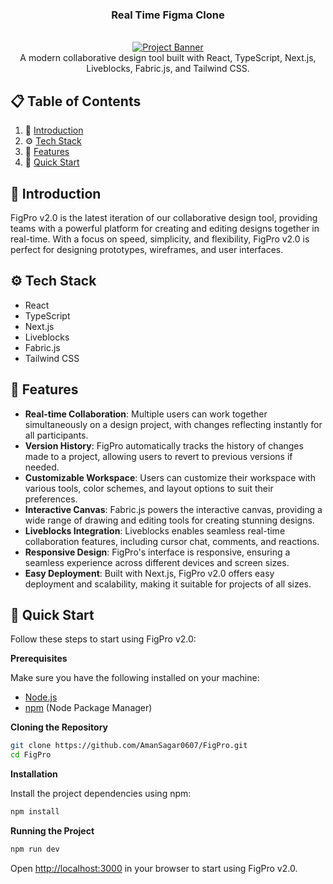 
<h3 align="center">Real Time Figma Clone</h3>
<div align="center">
  <br />
    <a href="https://drive.google.com/file/d/1xIfESKQiYcqBY_9hplAaNCSpOEYkOvT5/view?usp=sharing" target="_blank">
      <img src="https://drive.google.com/uc?id=1xIfESKQiYcqBY_9hplAaNCSpOEYkOvT5" alt="Project Banner">
    </a>
  <br />

  <div>
    A modern collaborative design tool built with React, TypeScript, Next.js, Liveblocks, Fabric.js, and Tailwind CSS.
    </div>
</div>

## 📋 Table of Contents

1. 🤖 [Introduction](#introduction)
2. ⚙️ [Tech Stack](#tech-stack)
3. 🔋 [Features](#features)
4. 🤸 [Quick Start](#quick-start)

## <a name="introduction">🤖 Introduction</a>

FigPro v2.0 is the latest iteration of our collaborative design tool, providing teams with a powerful platform for creating and editing designs together in real-time. With a focus on speed, simplicity, and flexibility, FigPro v2.0 is perfect for designing prototypes, wireframes, and user interfaces.

## <a name="tech-stack">⚙️ Tech Stack</a>

- React
- TypeScript
- Next.js
- Liveblocks
- Fabric.js
- Tailwind CSS

## <a name="features">🔋 Features</a>

- **Real-time Collaboration**: Multiple users can work together simultaneously on a design project, with changes reflecting instantly for all participants.
- **Version History**: FigPro automatically tracks the history of changes made to a project, allowing users to revert to previous versions if needed.
- **Customizable Workspace**: Users can customize their workspace with various tools, color schemes, and layout options to suit their preferences.
- **Interactive Canvas**: Fabric.js powers the interactive canvas, providing a wide range of drawing and editing tools for creating stunning designs.
- **Liveblocks Integration**: Liveblocks enables seamless real-time collaboration features, including cursor chat, comments, and reactions.
- **Responsive Design**: FigPro's interface is responsive, ensuring a seamless experience across different devices and screen sizes.
- **Easy Deployment**: Built with Next.js, FigPro v2.0 offers easy deployment and scalability, making it suitable for projects of all sizes.

## <a name="quick-start">🤸 Quick Start</a>

Follow these steps to start using FigPro v2.0:

**Prerequisites**

Make sure you have the following installed on your machine:
- [Node.js](https://nodejs.org/en)
- [npm](https://www.npmjs.com/) (Node Package Manager)

**Cloning the Repository**

```bash
git clone https://github.com/AmanSagar0607/FigPro.git
cd FigPro
```

**Installation**

Install the project dependencies using npm:

```bash
npm install
```

**Running the Project**

```bash
npm run dev
```

Open [http://localhost:3000](http://localhost:3000) in your browser to start using FigPro v2.0.

```
